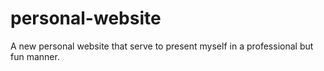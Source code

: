 # personal-website
A new personal website that serve to present myself in a professional but fun manner.
